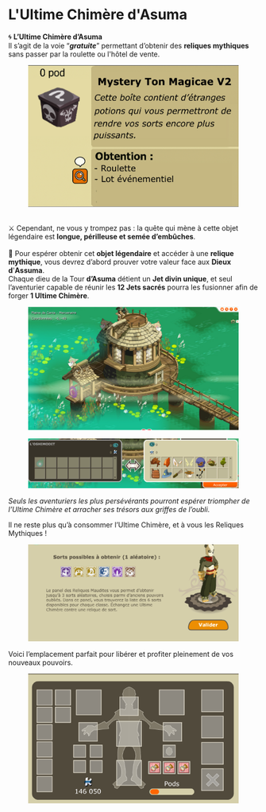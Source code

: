 # L'Ultime Chimère d'Asuma

🌀 **L’Ultime Chimère d’Asuma**\
Il s’agit de la voie “_**gratuite**_” permettant d’obtenir des **reliques mythiques** sans passer par la roulette ou l'hôtel de vente.

<figure><img src="../../.gitbook/assets/image (1).png" alt=""><figcaption></figcaption></figure>

\
⚔️ Cependant, ne vous y trompez pas : la quête qui mène à cette objet légendaire est **longue, périlleuse et semée d’embûches**. \
\
👑 Pour espérer obtenir cet **objet légendaire** et accéder à une **relique mythique**, vous devrez d’abord prouver votre valeur face aux **Dieux** **d**'**Assuma**.\
Chaque dieu de la Tour **d’Asuma** détient un **Jet divin unique**, et seul l’aventurier capable de réunir les **12 Jets sacrés** pourra les fusionner afin de forger **1 Ultime Chimère**.

<figure><img src="../../.gitbook/assets/image (15).png" alt=""><figcaption></figcaption></figure>

<figure><img src="../../.gitbook/assets/image (16).png" alt=""><figcaption></figcaption></figure>

_Seuls les aventuriers les plus persévérants pourront espérer triompher de l’Ultime Chimère et arracher ses trésors aux griffes de l’oubli._

Il ne reste plus qu’à consommer l’Ultime Chimère, et à vous les Reliques Mythiques !

<figure><img src="../../.gitbook/assets/image (17).png" alt=""><figcaption></figcaption></figure>

Voici l’emplacement parfait pour libérer et profiter pleinement de vos nouveaux pouvoirs.

<figure><img src="../../.gitbook/assets/image (18).png" alt=""><figcaption></figcaption></figure>
